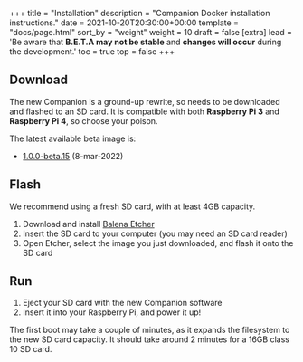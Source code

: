 +++
title = "Installation"
description = "Companion Docker installation instructions."
date = 2021-10-20T20:30:00+00:00
template = "docs/page.html"
sort_by = "weight"
weight = 10
draft = false
[extra]
lead = 'Be aware that <strong>B.E.T.A may not be stable</strong> and <strong>changes will occur</strong> during the development.'
toc = true
top = false
+++
## Download

The new Companion is a ground-up rewrite, so needs to be downloaded and flashed to an SD card. 
It is compatible with both **Raspberry Pi 3** and **Raspberry Pi 4**, so choose your poison.

The latest available beta image is:
- [1.0.0-beta.15](https://s3.amazonaws.com/downloads.bluerobotics.com/BlueOS/releases/blueos-1.0.0-beta.15.img) (8-mar-2022)

## Flash

We recommend using a fresh SD card, with at least 4GB capacity.

1. Download and install [Balena Etcher](https://www.balena.io/etcher/)
1. Insert the SD card to your computer (you may need an SD card reader)
1. Open Etcher, select the image you just downloaded, and flash it onto the SD card

## Run

1. Eject your SD card with the new Companion software
1. Insert it into your Raspberry Pi, and power it up!

The first boot may take a couple of minutes, as it expands the filesystem to the new SD card capacity. It should take around 2 minutes for a 16GB class 10 SD card.
